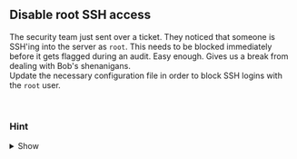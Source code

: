 ## Disable root SSH access

The security team just sent over a ticket. They noticed that someone is SSH'ing into the server as `root`. This needs to be blocked immediately before it gets flagged during an audit. Easy enough. Gives us a break from dealing with Bob's shenanigans. 
<br>
Update the necessary configuration file in order to block SSH logins with the `root` user.

<br>

### Hint
<details>
<summary>Show</summary>
<br>
If you can find where the SSH configuration file is located, this should be pretty straight forward!
</details>